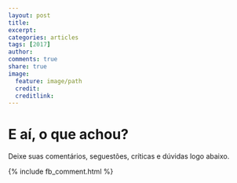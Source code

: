 ```yaml
---
layout: post
title:
excerpt:
categories: articles
tags: [2017]
author:
comments: true
share: true
image:
  feature: image/path
  credit:
  creditlink:
---
```


<div id="fb-root"></div>
<script>(function(d, s, id) {
  var js, fjs = d.getElementsByTagName(s)[0];
  if (d.getElementById(id)) return;
  js = d.createElement(s); js.id = id;
  js.src = "//connect.facebook.net/pt_BR/all.js#xfbml=1&version=v2.5&appId=541394239351629";
  fjs.parentNode.insertBefore(js, fjs);
}(document, 'script', 'facebook-jssdk'));</script>



# E aí, o que achou?

Deixe suas comentários, seguestões, críticas e dúvidas logo abaixo.

{% include fb_comment.html %}
